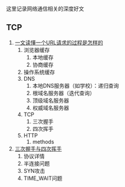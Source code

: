 这里记录网络通信相关的深度好文

## TCP

1. [一文读懂一个URL请求的过程是怎样的](https://juejin.im/post/5b83b0bfe51d4538c63131a8)
    1. 浏览器缓存
        1. 本地缓存
        2. 协商缓存
    2. 操作系统缓存
    3. DNS
        1. 本地DNS服务器（如学校）：递归查询
        2. 根域名服务器（迭代查询）
        3. 顶级域名服务器
        4. 权威域名服务器
    4. TCP
        1. 三次握手
        2. 四次挥手
    5. HTTP
        1. methods
2. [三次握手与四次挥手](https://zhuanlan.zhihu.com/p/86426969)
    1. 协议详情
    2. 半连接问题
    3. SYN攻击
    4. TIME_WAIT问题